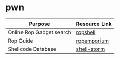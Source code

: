 # pwn 

|Purpose|Resource Link|
| ------ |------|
|Online Rop Gadget search|[ropshell](http://ropshell.com)|
|Rop Guide|[ropemporium](https://ropemporium.com)|
|Shellcode Database|[shell-storm](http://shell-storm.org/shellcode/)
